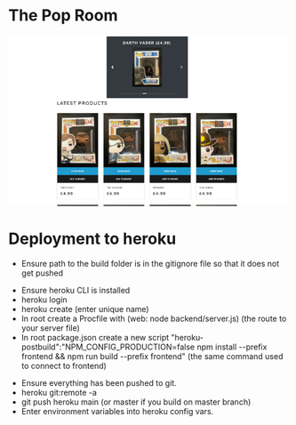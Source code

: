 # The Pop Room

![carousel](/frontend/public/the-pop-room.png 'Home Page')

# Deployment to heroku

- Ensure path to the build folder is in the gitignore file so that it does not get pushed

* Ensure heroku CLI is installed
* heroku login
* heroku create (enter unique name)
* In root create a Procfile with (web: node backend/server.js) (the route to your server file)
* In root package.json create a new script "heroku-postbuild":"NPM_CONFIG_PRODUCTION=false npm install --prefix frontend && npm run build --prefix frontend" (the same command used to connect to frontend)

- Ensure everything has been pushed to git.
- heroku git:remote -a <your heroku app name>
- git push heroku main (or master if you build on master branch)
- Enter environment variables into heroku config vars.
